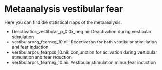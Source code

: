 # Metaanalysis vestibular fear

Here you can find die statistical maps of the metaanalysis.

- Deactivation_vestibular_p_0.05_neg.nii: Deactivation during vestibular stimulation
- vestibularneg_fearneg_10.nii: Deactivation for both vestibular stimulation and fear induction
- vestibularpos_fearpos_10.nii: Conjunction for activation during vestibular stimulation and fear induction
- vestibularpos_fearneg_10.nii: Vestibular stimulation minus fear induction
